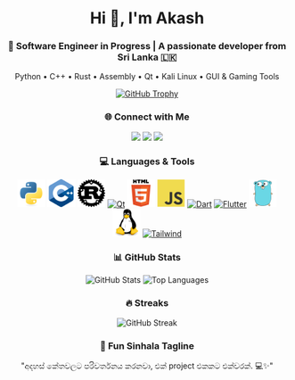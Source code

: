<h1 align="center">Hi 👋, I'm Akash</h1>
<h3 align="center">🚀 Software Engineer in Progress | A passionate developer from Sri Lanka 🇱🇰</h3>
<p align="center">Python • C++ • Rust • Assembly • Qt • Kali Linux • GUI & Gaming Tools</p>

<p align="center">
  <a href="https://github.com/ryo-ma/github-profile-trophy">
    <img src="https://github-profile-trophy.vercel.app/?username=netrixdev&theme=monokai" alt="GitHub Trophy"/>
  </a>
</p>

<h3 align="center">🌐 Connect with Me</h3>
<p align="center">
  <a href="https://linkedin.com/in/your-link" target="_blank"><img src="https://img.shields.io/badge/LinkedIn-0077B5?style=for-the-badge&logo=linkedin&logoColor=white" /></a>
  <a href="https://twitter.com/your-handle" target="_blank"><img src="https://img.shields.io/badge/Twitter-1DA1F2?style=for-the-badge&logo=twitter&logoColor=white" /></a>
  <a href="https://yourwebsite.com" target="_blank"><img src="https://img.shields.io/badge/Portfolio-FF5722?style=for-the-badge&logo=about-dot-me&logoColor=white" /></a>
</p>

<h3 align="center">💻 Languages & Tools</h3>
<p align="center">
  <a href="#"><img src="https://raw.githubusercontent.com/devicons/devicon/master/icons/python/python-original.svg" alt="Python" width="50" height="50"/></a>
  <a href="#"><img src="https://raw.githubusercontent.com/devicons/devicon/master/icons/cplusplus/cplusplus-original.svg" alt="C++" width="50" height="50"/></a>
  <a href="#"><img src="https://raw.githubusercontent.com/devicons/devicon/master/icons/rust/rust-plain.svg" alt="Rust" width="50" height="50"/></a>
  <a href="#"><img src="https://upload.wikimedia.org/wikipedia/commons/0/0b/Qt_logo_2016.svg" alt="Qt" width="50" height="50"/></a>
  <a href="#"><img src="https://raw.githubusercontent.com/devicons/devicon/master/icons/html5/html5-original-wordmark.svg" alt="HTML5" width="50" height="50"/></a>
  <a href="#"><img src="https://raw.githubusercontent.com/devicons/devicon/master/icons/javascript/javascript-original.svg" alt="JavaScript" width="50" height="50"/></a>
  <a href="#"><img src="https://www.vectorlogo.zone/logos/dartlang/dartlang-icon.svg" alt="Dart" width="50" height="50"/></a>
  <a href="#"><img src="https://www.vectorlogo.zone/logos/flutterio/flutterio-icon.svg" alt="Flutter" width="50" height="50"/></a>
  <a href="#"><img src="https://raw.githubusercontent.com/devicons/devicon/master/icons/go/go-original.svg" alt="Go" width="50" height="50"/></a>
  <a href="#"><img src="https://raw.githubusercontent.com/devicons/devicon/master/icons/linux/linux-original.svg" alt="Linux" width="50" height="50"/></a>
  <a href="#"><img src="https://www.vectorlogo.zone/logos/tailwindcss/tailwindcss-icon.svg" alt="Tailwind" width="50" height="50"/></a>
</p>

<h3 align="center">📊 GitHub Stats</h3>
<p align="center">
  <img src="https://github-readme-stats.vercel.app/api?username=netrixdev&show_icons=true&theme=tokyonight&hide_title=true" alt="GitHub Stats" />
  <img src="https://github-readme-stats.vercel.app/api/top-langs/?username=netrixdev&layout=compact&theme=tokyonight&hide_title=true" alt="Top Languages" />
</p>

<h3 align="center">🔥 Streaks</h3>
<p align="center">
  <img src="https://github-readme-streak-stats.herokuapp.com/?user=netrixdev&theme=tokyonight" alt="GitHub Streak" />
</p>

<h3 align="center">🎨 Fun Sinhala Tagline</h3>
<p align="center">
"අදහස් කේතවලට පරිවර්තනය කරනවා, එක් project එකකට එක්වරක්. 💻✨"
</p>
